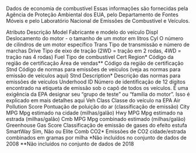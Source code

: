 Dados de economia de combustível
Essas informações são fornecidas pela Agência de Proteção Ambiental dos EUA, pelo Departamento de Fontes Móveis e pelo Laboratório Nacional de Emissões de Combustível e Veículos.

Atributo	Descrição
Model	Fabricante e modelo do veículo
Displ	Deslocamento do motor - o tamanho de um motor em litros
Cyl	O número de cilindros de um motor específico
Trans	Tipo de transmissão e número de marchas
Drive	Tipo de eixo de tração (2WD = tração em 2 rodas, 4WD = tração nas 4 rodas)
Fuel	Tipo de combustível
Cert Region*	Código da região de certificação
Área de vendas**	Código da região de certificação
Stnd	Código de normas para emissões de veículos (veja as normas para emissão de veículos aqui)
Stnd Description*	Descrição das normas para emissões de veículos
Underhood ID	Número de identificação de 12 dígitos encontrado na etiqueta de emissão sob o capô de todos os veículos. É uma exigência da EPA designar seu “grupo de teste” ou “família do motor”. Isso é explicado em mais detalhes aqui
Veh Class	Classe do veículo na EPA
Air Pollution Score	Pontuação de poluição do ar (classificação de emissão)
City MPG	Mpg estimado na cidade (milhas/galão)
Hwy MPG	Mpg estimado na estrada (milhas/galão)
Cmb MPG	Mpg combinado estimado (milhas/galão)
Greenhouse Gas Score	Classificação de emissão de gases do efeito estufa
SmartWay	Sim, Não ou Elite
Comb CO2*	Emissões de CO2 cidade/estrada combinados em gramas por milha
*Não incluídos no conjunto de dados de 2008
**Não incluídos no conjunto de dados de 2018
